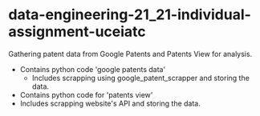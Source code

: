 # data-engineering-21_21-individual-assignment-uceiatc

Gathering patent data from Google Patents and Patents View for analysis.

- Contains python code 'google patents data'
  - Includes scrapping using google_patent_scrapper and storing the data.
- Contains python code for 'patents view'
- Includes scrapping website's API and storing the data.
